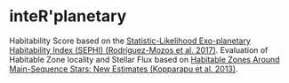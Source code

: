 # inteR'planetary


Habitability Score based on the [Statistic-Likelihood Exo-planetary Habitability Index (SEPHI) (Rodríguez-Mozos et al. 2017)](https://doi.org/10.1093/mnras/stx1910).
Evaluation of Habitable Zone locality and Stellar Flux based on [Habitable Zones Around Main-Sequence Stars: New Estimates (Kopparapu et al. 2013)](10.1088/0004-637X/765/2/131).